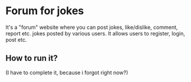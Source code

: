 # Forum for jokes
It's a "forum" website where you can post jokes, like/dislike, comment, report etc. jokes posted by various users.
It allows users to register, login, post etc. 

## How to run it?
(I have to complete it, because i forgot right now?)



